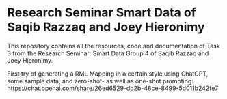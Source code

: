 # Research Seminar Smart Data of Saqib Razzaq and Joey Hieronimy

This repository contains all the resources, code and documentation of Task 3 from the Research Seminar: Smart Data Group 4 of Saqib Razzaq and Joey Hieronimy.


First try of generating a RML Mapping in a certain style using ChatGPT, some sample data, and zero-shot- as well as one-shot prompting:
https://chat.openai.com/share/26ed6529-dd2b-48ce-8499-5d011b242fe7
